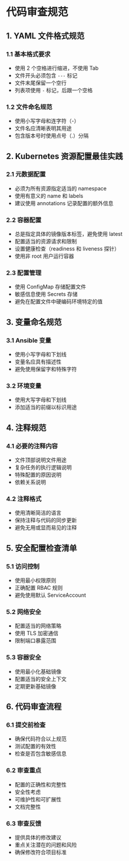 # 代码审查规范

## 1. YAML 文件格式规范

### 1.1 基本格式要求
- 使用 2 个空格进行缩进，不使用 Tab
- 文件开头必须包含 `---` 标记
- 文件末尾保留一个空行
- 列表项使用 `-` 标记，后跟一个空格

### 1.2 文件命名规范
- 使用小写字母和连字符（-）
- 文件名应清晰表明其用途
- 包含版本号时使用点号（.）分隔

## 2. Kubernetes 资源配置最佳实践

### 2.1 元数据配置
- 必须为所有资源指定适当的 namespace
- 使用有意义的 name 和 labels
- 建议使用 annotations 记录配置的额外信息

### 2.2 容器配置
- 总是指定具体的镜像版本标签，避免使用 latest
- 配置适当的资源请求和限制
- 设置健康检查（readiness 和 liveness 探针）
- 使用非 root 用户运行容器

### 2.3 配置管理
- 使用 ConfigMap 存储配置文件
- 敏感信息使用 Secrets 存储
- 避免在配置文件中硬编码环境特定的值

## 3. 变量命名规范

### 3.1 Ansible 变量
- 使用小写字母和下划线
- 变量名应具有描述性
- 避免使用保留字和特殊字符

### 3.2 环境变量
- 使用大写字母和下划线
- 添加适当的前缀以标识用途

## 4. 注释规范

### 4.1 必要的注释内容
- 文件顶部说明文件用途
- 复杂任务的执行逻辑说明
- 特殊配置的原因说明
- 依赖关系说明

### 4.2 注释格式
- 使用清晰简洁的语言
- 保持注释与代码的同步更新
- 避免无用或显而易见的注释

## 5. 安全配置检查清单

### 5.1 访问控制
- 使用最小权限原则
- 正确配置 RBAC 规则
- 避免使用默认 ServiceAccount

### 5.2 网络安全
- 配置适当的网络策略
- 使用 TLS 加密通信
- 限制端口暴露范围

### 5.3 容器安全
- 使用最小化基础镜像
- 配置适当的安全上下文
- 定期更新基础镜像

## 6. 代码审查流程

### 6.1 提交前检查
- 确保代码符合以上规范
- 测试配置的有效性
- 检查是否包含敏感信息

### 6.2 审查重点
- 配置的正确性和完整性
- 安全性考虑
- 可维护性和可扩展性
- 文档完整性

### 6.3 审查反馈
- 提供具体的修改建议
- 重点关注潜在的问题和风险
- 确保修改符合项目标准